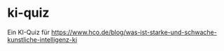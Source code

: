 # ki-quiz
Ein KI-Quiz für https://www.hco.de/blog/was-ist-starke-und-schwache-kunstliche-intelligenz-ki
